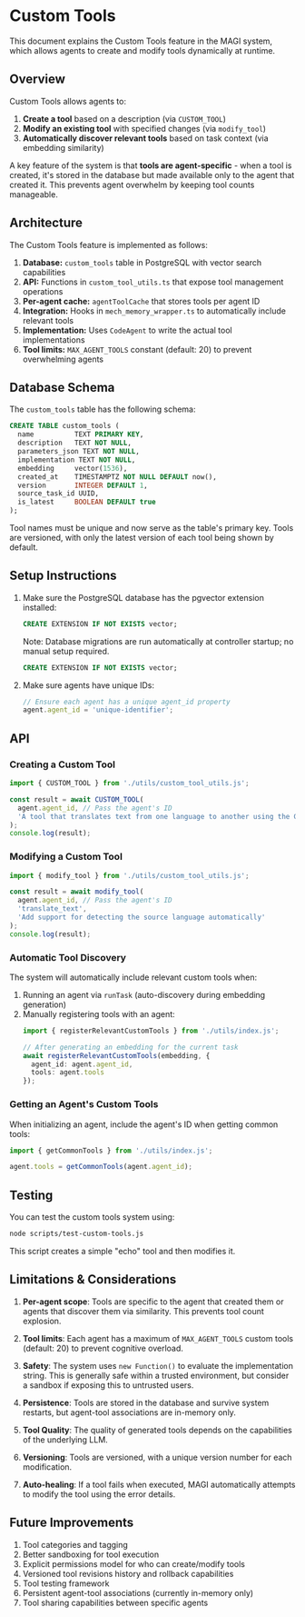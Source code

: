 # Custom Tools

This document explains the Custom Tools feature in the MAGI system, which allows agents to create and modify tools dynamically at runtime.

## Overview

Custom Tools allows agents to:

1. **Create a tool** based on a description (via `CUSTOM_TOOL`)
2. **Modify an existing tool** with specified changes (via `modify_tool`)
3. **Automatically discover relevant tools** based on task context (via embedding similarity)

A key feature of the system is that **tools are agent-specific** - when a tool is created, it's stored in the database but made available only to the agent that created it. This prevents agent overwhelm by keeping tool counts manageable.

## Architecture

The Custom Tools feature is implemented as follows:

1. **Database:** `custom_tools` table in PostgreSQL with vector search capabilities
2. **API:** Functions in `custom_tool_utils.ts` that expose tool management operations
3. **Per-agent cache:** `agentToolCache` that stores tools per agent ID
4. **Integration:** Hooks in `mech_memory_wrapper.ts` to automatically include relevant tools
5. **Implementation:** Uses `CodeAgent` to write the actual tool implementations
6. **Tool limits:** `MAX_AGENT_TOOLS` constant (default: 20) to prevent overwhelming agents

## Database Schema

The `custom_tools` table has the following schema:

```sql
CREATE TABLE custom_tools (
  name          TEXT PRIMARY KEY,
  description   TEXT NOT NULL,
  parameters_json TEXT NOT NULL,
  implementation TEXT NOT NULL,
  embedding     vector(1536),
  created_at    TIMESTAMPTZ NOT NULL DEFAULT now(),
  version       INTEGER DEFAULT 1,
  source_task_id UUID,
  is_latest     BOOLEAN DEFAULT true
);
```

Tool names must be unique and now serve as the table's primary key. Tools are versioned, with only the latest version of each tool being shown by default.

## Setup Instructions

1. Make sure the PostgreSQL database has the pgvector extension installed:
   ```sql
   CREATE EXTENSION IF NOT EXISTS vector;
   ```

   Note: Database migrations are run automatically at controller startup; no manual setup required.
   ```sql
   CREATE EXTENSION IF NOT EXISTS vector;
   ```

2. Make sure agents have unique IDs:
   ```typescript
   // Ensure each agent has a unique agent_id property
   agent.agent_id = 'unique-identifier';
   ```

## API

### Creating a Custom Tool

```typescript
import { CUSTOM_TOOL } from './utils/custom_tool_utils.js';

const result = await CUSTOM_TOOL(
  agent.agent_id, // Pass the agent's ID
  'A tool that translates text from one language to another using the Google Translate API'
);
console.log(result);
```

### Modifying a Custom Tool

```typescript
import { modify_tool } from './utils/custom_tool_utils.js';

const result = await modify_tool(
  agent.agent_id, // Pass the agent's ID
  'translate_text', 
  'Add support for detecting the source language automatically'
);
console.log(result);
```

### Automatic Tool Discovery

The system will automatically include relevant custom tools when:

1. Running an agent via `runTask` (auto-discovery during embedding generation)
2. Manually registering tools with an agent:
   ```typescript
   import { registerRelevantCustomTools } from './utils/index.js';
   
   // After generating an embedding for the current task
   await registerRelevantCustomTools(embedding, {
     agent_id: agent.agent_id,
     tools: agent.tools
   });
   ```

### Getting an Agent's Custom Tools

When initializing an agent, include the agent's ID when getting common tools:

```typescript
import { getCommonTools } from './utils/index.js';

agent.tools = getCommonTools(agent.agent_id);
```

## Testing

You can test the custom tools system using:

```bash
node scripts/test-custom-tools.js
```

This script creates a simple "echo" tool and then modifies it.

## Limitations & Considerations

1. **Per-agent scope**: Tools are specific to the agent that created them or agents that discover them via similarity. This prevents tool count explosion.

2. **Tool limits**: Each agent has a maximum of `MAX_AGENT_TOOLS` custom tools (default: 20) to prevent cognitive overload.

3. **Safety**: The system uses `new Function()` to evaluate the implementation string. This is generally safe within a trusted environment, but consider a sandbox if exposing this to untrusted users.

4. **Persistence**: Tools are stored in the database and survive system restarts, but agent-tool associations are in-memory only.

5. **Tool Quality**: The quality of generated tools depends on the capabilities of the underlying LLM.

6. **Versioning**: Tools are versioned, with a unique version number for each modification.
7. **Auto-healing**: If a tool fails when executed, MAGI automatically attempts to modify the tool using the error details.

## Future Improvements

1. Tool categories and tagging
2. Better sandboxing for tool execution
3. Explicit permissions model for who can create/modify tools
4. Versioned tool revisions history and rollback capabilities
5. Tool testing framework
6. Persistent agent-tool associations (currently in-memory only)
7. Tool sharing capabilities between specific agents
